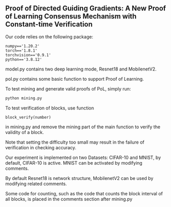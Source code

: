 ## Proof of Directed Guiding Gradients: A New Proof of Learning Consensus Mechanism with Constant-time Verification

Our code relies on the following package:

```
numpy=='1.20.2'
torch=='1.8.1'
torchvision=='0.9.1'
python=='3.8.12'
```

model.py contains two deep learning mode, Resnet18 and MobilenetV2.

pol.py contains some basic function to support Proof of Learning.

To test mining and generate valid proofs of PoL, simply run:

```python
python mining.py
```

To test verification of blocks, use function 

```
block_verify(number) 
```

in mining.py and remove the mining part of the main function to verify the validity of a block.

Note that setting the difficulty too small may result in the failure of verification in checking accuracy.

Our experiment is implemented on two Datasets: CIFAR-10 and MNIST, by default, CIFAR-10 is active. MNIST can be activated by modifying comments.

By default Resnet18 is network structure, MobilenetV2 can be used by modifying related comments.

Some code for counting, such as the code that counts the block interval of all blocks, is placed in the comments section after mining.py


